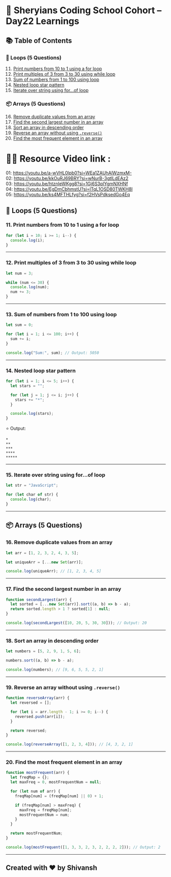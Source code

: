 # 🦁 Sheryians Coding School Cohort – Day22 Learnings

## 📚 Table of Contents

### 🔁 Loops (5 Questions)

11. [Print numbers from 10 to 1 using a for loop](#11-print-numbers-from-10-to-1-using-a-for-loop)
12. [Print multiples of 3 from 3 to 30 using while loop](#12-print-multiples-of-3-from-3-to-30-using-while-loop)
13. [Sum of numbers from 1 to 100 using loop](#13-sum-of-numbers-from-1-to-100-using-loop)
14. [Nested loop star pattern](#14-nested-loop-star-pattern)
15. [Iterate over string using for...of loop](#15-iterate-over-string-using-forof-loop)

### 📦 Arrays (5 Questions)

16. [Remove duplicate values from an array](#16-remove-duplicate-values-from-an-array)
17. [Find the second largest number in an array](#17-find-the-second-largest-number-in-an-array)
18. [Sort an array in descending order](#18-sort-an-array-in-descending-order)
19. [Reverse an array without using `.reverse()`](#19-reverse-an-array-without-using-reverse)
20. [Find the most frequent element in an array](#20-find-the-most-frequent-element-in-an-array)

# 🧑‍💻 Resource Video link : 
01: https://youtu.be/a-wVHL0lpb0?si=WEa1ZAUhAlWzmxM-      
02: https://youtu.be/kkOuRJ69BRY?si=wNurB-3gtlLdEAz2      
03: https://youtu.be/htznIeWKgg8?si=1Gj6S3plYgmNXHNf  
04: https://youtu.be/EgDmCbhmstU?si=lTqL1OSD80TWKH8l     
05: https://youtu.be/ks4MFTHLfyg?si=f2HVsPdksedGo4Eq

## 🔁 Loops (5 Questions)

### 11. Print numbers from 10 to 1 using a for loop

```js
for (let i = 10; i >= 1; i--) {
  console.log(i);
}
```

---

### 12. Print multiples of 3 from 3 to 30 using while loop

```js
let num = 3;

while (num <= 30) {
  console.log(num);
  num += 3;
}
```

---

### 13. Sum of numbers from 1 to 100 using loop

```js
let sum = 0;

for (let i = 1; i <= 100; i++) {
  sum += i;
}

console.log("Sum:", sum); // Output: 5050
```

---

### 14. Nested loop star pattern

```js
for (let i = 1; i <= 5; i++) {
  let stars = "";

  for (let j = 1; j <= i; j++) {
    stars += "*";
  }

  console.log(stars);
}
```

⭐ Output:

```
*
**
***
****
*****
```

---

### 15. Iterate over string using for...of loop

```js
let str = "JavaScript";

for (let char of str) {
  console.log(char);
}
```

---

## 📦 Arrays (5 Questions)

### 16. Remove duplicate values from an array

```js
let arr = [1, 2, 3, 2, 4, 3, 5];

let uniqueArr = [...new Set(arr)];

console.log(uniqueArr); // [1, 2, 3, 4, 5]
```

---

### 17. Find the second largest number in an array

```js
function secondLargest(arr) {
  let sorted = [...new Set(arr)].sort((a, b) => b - a);
  return sorted.length > 1 ? sorted[1] : null;
}

console.log(secondLargest([10, 20, 5, 30, 30])); // Output: 20
```

---

### 18. Sort an array in descending order

```js
let numbers = [5, 2, 9, 1, 5, 6];

numbers.sort((a, b) => b - a);

console.log(numbers); // [9, 6, 5, 5, 2, 1]
```

---

### 19. Reverse an array without using `.reverse()`

```js
function reverseArray(arr) {
  let reversed = [];

  for (let i = arr.length - 1; i >= 0; i--) {
    reversed.push(arr[i]);
  }

  return reversed;
}

console.log(reverseArray([1, 2, 3, 4])); // [4, 3, 2, 1]
```

---

### 20. Find the most frequent element in an array

```js
function mostFrequent(arr) {
  let freqMap = {};
  let maxFreq = 0, mostFrequentNum = null;

  for (let num of arr) {
    freqMap[num] = (freqMap[num] || 0) + 1;

    if (freqMap[num] > maxFreq) {
      maxFreq = freqMap[num];
      mostFrequentNum = num;
    }
  }

  return mostFrequentNum;
}

console.log(mostFrequent([1, 3, 3, 2, 3, 2, 2, 2, 2])); // Output: 2
```
---


## Created with ❤️ by Shivansh 
